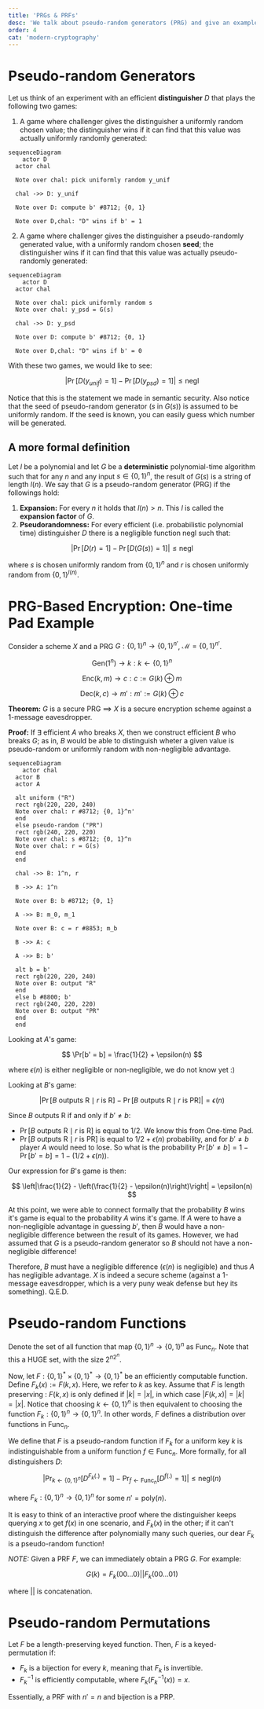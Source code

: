 ```yaml
---
title: 'PRGs & PRFs'
desc: 'We talk about pseudo-random generators (PRG) and give an example of PRG-based One-time Pad. Then, we look at pseudo-random functions (PRF).'
order: 4
cat: 'modern-cryptography'
---
```


# Pseudo-random Generators

Let us think of an experiment with an efficient **distinguisher** $D$ that plays the following two games:

1. A game where challenger gives the distinguisher a uniformly random chosen value; the distinguisher wins if it can find that this value was actually uniformly randomly generated:

```mermaid
sequenceDiagram
	actor D
  actor chal

  Note over chal: pick uniformly random y_unif

  chal ->> D: y_unif

  Note over D: compute b' #8712; {0, 1}

  Note over D,chal: "D" wins if b' = 1

```

2. A game where challenger gives the distinguisher a pseudo-randomly generated value, with a uniformly random chosen **seed**; the distinguisher wins if it can find that this value was actually pseudo-randomly generated:

```mermaid
sequenceDiagram
	actor D
  actor chal

  Note over chal: pick uniformly random s
  Note over chal: y_psd = G(s)

  chal ->> D: y_psd

  Note over D: compute b' #8712; {0, 1}

  Note over D,chal: "D" wins if b' = 0

```

With these two games, we would like to see:

$$
|\Pr[D(y_{unif}) = 1] - \Pr[D(y_{psd}) = 1] | \leq \text{negl}
$$

Notice that this is the statement we made in semantic security. Also notice that the seed of pseudo-random generator ($s$ in $G(s)$) is assumed to be uniformly random. If the seed is known, you can easily guess which number will be generated.

## A more formal definition

Let $l$ be a polynomial and let $G$ be a **deterministic** polynomial-time algorithm such that for any $n$ and any input $s \in \{0, 1\}^n$, the result of $G(s)$ is a string of length $l(n)$. We say that $G$ is a pseudo-random generator (PRG) if the followings hold:

1. **Expansion:** For every $n$ it holds that $l(n) > n$. This $l$ is called the **expansion factor** of $G$.
2. **Pseudorandomness:** For every efficient (i.e. probabilistic polynomial time) distinguisher $D$ there is a negligible function $\text{negl}$ such that:

$$
|\Pr[D(r) = 1] - \Pr[D(G(s)) = 1] | \leq \text{negl}
$$

where $s$ is chosen uniformly random from $\{0, 1\}^n$ and $r$ is chosen uniformly random from $\{0, 1\}^{l(n)}$.

# PRG-Based Encryption: One-time Pad Example

Consider a scheme $X$ and a PRG $G : \{0, 1\}^n \to \{0, 1\}^{n'}$, $\mathcal{M} = \{0, 1\}^{n'}$.

$$
\text{Gen}(1^n) \to k : k \gets \{0, 1\}^n
$$

$$
\text{Enc}(k, m) \to c : c := G(k) \oplus m
$$

$$
\text{Dec}(k, c) \to m' : m' := G(k) \oplus c
$$

**Theorem:** $G$ is a secure PRG $\implies$ $X$ is a secure encryption scheme against a 1-message eavesdropper.

**Proof:** If $\exists$ efficient $A$ who breaks $X$, then we construct efficient $B$ who breaks $G$; as in, $B$ would be able to distinguish wheter a given value is pseudo-random or uniformly random with non-negligible advantage.

```mermaid
sequenceDiagram
	actor chal
  actor B
  actor A

  alt uniform ("R")
  rect rgb(220, 220, 240)
  Note over chal: r #8712; {0, 1}^n'
  end
  else pseudo-random ("PR")
  rect rgb(240, 220, 220)
  Note over chal: s #8712; {0, 1}^n
  Note over chal: r = G(s)
  end
  end

  chal ->> B: 1^n, r

  B ->> A: 1^n

  Note over B: b #8712; {0, 1}

  A ->> B: m_0, m_1

  Note over B: c = r #8853; m_b

  B ->> A: c

  A ->> B: b'

  alt b = b'
  rect rgb(220, 220, 240)
  Note over B: output "R"
  end
  else b #8800; b'
  rect rgb(240, 220, 220)
  Note over B: output "PR"
  end
  end

```

Looking at $A$'s game:

$$
\Pr[b' = b] = \frac{1}{2} + \epsilon(n)
$$

where $\epsilon(n)$ is either negligible or non-negligible, we do not know yet :)

Looking at $B$'s game:

$$
|\Pr[B \text{ outputs R} \mid r \text{ is R}] - \Pr[B \text{ outputs R} \mid r \text{ is PR}]| = \epsilon(n)
$$

Since $B \text{ outputs R}$ if and only if $b' \ne b$:

- $\Pr[B \text{ outputs R} \mid r \text{ is R}]$ is equal to $1/2$. We know this from One-time Pad.
- $\Pr[B \text{ outputs R} \mid r \text{ is PR}]$ is equal to $1/2 + \epsilon(n)$ probability, and for $b' \ne b$ player $A$ would need to lose. So what is the probability $\Pr[b' \ne b] = 1 - \Pr[b' = b] = 1 - (1/2 + \epsilon(n))$.

Our expression for $B$'s game is then:

$$
\left|\frac{1}{2} - \left(\frac{1}{2} - \epsilon(n)\right)\right| = \epsilon(n)
$$

At this point, we were able to connect formally that the probability $B$ wins it's game is equal to the probability $A$ wins it's game. If $A$ were to have a non-negligible advantage in guessing $b'$, then $B$ would have a non-negligible difference between the result of its games. However, we had assumed that $G$ is a pseudo-random generator so $B$ should not have a non-negligible difference!

Therefore, $B$ must have a negligible difference ($\epsilon(n)$ is negligible) and thus $A$ has negligible advantage. $X$ is indeed a secure scheme (against a 1-message eavesdropper, which is a very puny weak defense but hey its something). Q.E.D.

# Pseudo-random Functions

Denote the set of all function that map $\{0, 1\}^n \to \{0, 1\}^n$ as $\text{Func}_n$. Note that this a HUGE set, with the size $2^{n2^n}$.

Now, let $F : \{0, 1\}^* \times \{0, 1\}^* \to \{0, 1\}^*$ be an efficiently computable function. Define $F_k(x) := F(k, x)$. Here, we refer to $k$ as key. Assume that $F$ is length preserving : $F(k, x)$ is only defined if $|k| = |x|$, in which case $|F(k, x)| = |k| = |x|$. Notice that choosing $k \gets \{0, 1\}^n$ is then equivalent to choosing the function $F_k : \{0, 1\}^n \to \{0, 1\}^n$. In other words, $F$ defines a distribution over functions in $\text{Func}_n$.

We define that $F$ is a pseudo-random function if $F_k$ for a uniform key $k$ is indistinguishable from a uniform function $f \in \text{Func}_n$. More formally, for all distinguishers $D$:

$$
|\Pr_{k \gets \{0, 1\}^n}[D^{F_k(.)} = 1] - \Pr_{f \gets \text{Func}_n}[D^{f(.)} = 1] | \leq \text{negl}(n)
$$

where $F_k : \{0, 1\}^n \to \{0, 1\}^n$ for some $n' = \text{poly}(n)$.

It is easy to think of an interactive proof where the distinguisher keeps querying $x$ to get $f(x)$ in one scenario, and $F_k(x)$ in the other; if it can't distinguish the difference after polynomially many such queries, our dear $F_k$ is a pseudo-random function!

_NOTE:_ Given a PRF $F$, we can immediately obtain a PRG $G$. For example:

$$
G(k) = F_k(00\ldots0) || F_k(00\ldots01)
$$

where $||$ is concatenation.

# Pseudo-random Permutations

Let $F$ be a length-preserving keyed function. Then, $F$ is a keyed-permutation if:

- $F_k$ is a bijection for every $k$, meaning that $F_k$ is invertible.
- $F^{-1}_k$ is efficiently computable, where $F_k(F_k^{-1}(x)) = x$.

Essentially, a PRF with $n' = n$ and bijection is a PRP.
